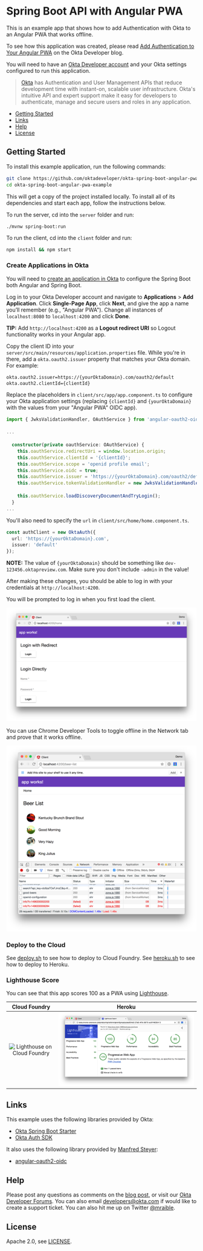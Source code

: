 # Spring Boot API with Angular PWA
 
This is an example app that shows how to add Authentication with Okta to an Angular PWA that works offline.

To see how this application was created, please read [Add Authentication to Your Angular PWA](https://developer.okta.com/blog/2017/06/13/add-authentication-angular-pwa) on the Okta Developer blog.

You will need to have an [Okta Developer account](https://developer.okta.com/signup/) and your Okta settings configured to run this application.

> [Okta](https://developer.okta.com/) has Authentication and User Management APIs that reduce development time with instant-on, scalable user infrastructure. Okta's intuitive API and expert support make it easy for developers to authenticate, manage and secure users and roles in any application.

* [Getting Started](#getting-started)
* [Links](#links)
* [Help](#help)
* [License](#license)

## Getting Started

To install this example application, run the following commands:

```bash
git clone https://github.com/oktadeveloper/okta-spring-boot-angular-pwa-example.git
cd okta-spring-boot-angular-pwa-example
```

This will get a copy of the project installed locally. To install all of its dependencies and start each app, follow the instructions below.

To run the server, cd into the `server` folder and run:
 
```bash
./mvnw spring-boot:run
```

To run the client, cd into the `client` folder and run:
 
```bash
npm install && npm start
```

### Create Applications in Okta

You will need to [create an application in Okta](https://developer.okta.com/blog/2017/06/13/add-authentication-angular-pwa#create-open-id-connect-app) to configure the Spring Boot both Angular and Spring Boot.

Log in to your Okta Developer account and navigate to **Applications** > **Add Application**. Click **Single-Page App**, click **Next**, and give the app a name you’ll remember (e.g., "Angular PWA"). Change all instances of `localhost:8080` to `localhost:4200` and click **Done**.

**TIP:** Add `http://localhost:4200` as a **Logout redirect URI** so Logout functionality works in your Angular app.

Copy the client ID into your `server/src/main/resources/application.properties` file. While you're in there, add a `okta.oauth2.issuer` property that matches your Okta domain. For example:

```properties
okta.oauth2.issuer=https://{yourOktaDomain}.com/oauth2/default
okta.oauth2.clientId={clientId}
```

Replace the placeholders in `client/src/app/app.component.ts` to configure your Okta application settings (replacing `{clientId}` and `{yourOktaDomain}` with the values from your "Angular PWA" OIDC app).
                            
```typescript
import { JwksValidationHandler, OAuthService } from 'angular-oauth2-oidc';

...

  constructor(private oauthService: OAuthService) {
    this.oauthService.redirectUri = window.location.origin;
    this.oauthService.clientId = '{clientId}';
    this.oauthService.scope = 'openid profile email';
    this.oauthService.oidc = true;
    this.oauthService.issuer = 'https://{yourOktaDomain}.com/oauth2/default';
    this.oauthService.tokenValidationHandler = new JwksValidationHandler();

    this.oauthService.loadDiscoveryDocumentAndTryLogin();
  }
...
```

You'll also need to specify the `url` in `client/src/home/home.component.ts`.

```typescript
const authClient = new OktaAuth({
  url: 'https://{yourOktaDomain}.com',
  issuer: 'default'
});
```

**NOTE:** The value of `{yourOktaDomain}` should be something like `dev-123456.oktapreview.com`. Make sure you don't include `-admin` in the value!

After making these changes, you should be able to log in with your credentials at `http://localhost:4200`.

You will be prompted to log in when you first load the client.

![Angular Login Form](static/angular-login-form.png)

You can use Chrome Developer Tools to toggle offline in the Network tab and prove that it works offline.

![Offline baby!](static/offline-works.png)

### Deploy to the Cloud

See [deploy.sh](deploy.sh) to see how to deploy to Cloud Foundry. See [heroku.sh](heroku.sh) to see how to deploy to Heroku.

### Lighthouse Score

You can see that this app scores 100 as a PWA using [Lighthouse](https://developers.google.com/web/tools/lighthouse/).

Cloud Foundry                                                  |  Heroku
:-------------------------------------------------------------:|:----------------------------------------------------:
![Lighthouse on Cloud Foundry](static/lighthouse-with-512.png) | ![Lighthouse on Heroku](static/lighthouse-heroku.png)

## Links

This example uses the following libraries provided by Okta:

* [Okta Spring Boot Starter](https://github.com/okta/okta-spring-boot)
* [Okta Auth SDK](https://github.com/okta/okta-auth-js)

It also uses the following library provided by [Manfred Steyer](https://github.com/manfredsteyer):

* [angular-oauth2-oidc](https://github.com/manfredsteyer/angular-oauth2-oidc)

## Help

Please post any questions as comments on the [blog post](https://developer.okta.com/blog/2017/06/13/add-authentication-angular-pwa), or visit our [Okta Developer Forums](https://devforum.okta.com/). You can also email developers@okta.com if would like to create a support ticket. You can also hit me up on Twitter [@mraible](https://twitter.com/mraible).

## License

Apache 2.0, see [LICENSE](LICENSE).
